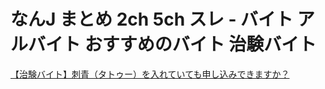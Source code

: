 # なんJ まとめ 2ch 5ch スレ - バイト アルバイト おすすめのバイト 治験バイト

[【治験バイト】刺青（タトゥー）を入れていても申し込みできますか？](https://kininaru-shufu.com/%E6%B2%BB%E9%A8%93%E3%81%A3%E3%81%A6%E5%88%BA%E9%9D%92%EF%BC%88%E3%82%BF%E3%83%88%E3%82%A5%E3%83%BC%EF%BC%89%E3%82%92%E5%85%A5%E3%82%8C%E3%81%A6%E3%81%84%E3%81%A6%E3%82%82%E7%94%B3%E3%81%97%E8%BE%BCe/)
